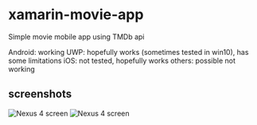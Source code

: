 # xamarin-movie-app
Simple movie mobile app using TMDb api

Android: working
UWP: hopefully works (sometimes tested in win10), has some limitations
iOS: not tested, hopefully works
others: possible not working

## screenshots
![Nexus 4 screen](https://drive.google.com/open?id=0B7vfIL7Z-haqNE1KMHlWZXNfbkU)
![Nexus 4 screen](https://drive.google.com/open?id=0B7vfIL7Z-haqWXd3S01Mb09KZzQ)


